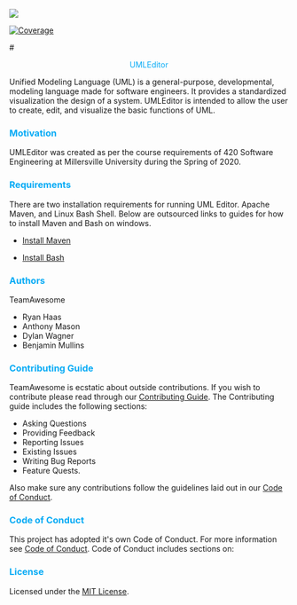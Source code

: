 [![](https://github.com/mucsci-students/2020sp-420-TeamAwesome/workflows/Unit%20Tests/badge.svg?branch=develop)](https://github.com/mucsci-students/2020sp-420-TeamAwesome/actions)

[![Coverage](https://codecov.io/gh/mucsci-students/2020sp-420-TeamAwesome/branch/develop/graph/badge.svg)](https://codecov.io/gh/mucsci-students/2020sp-420-TeamAwesome)

#<div align="center"> <span style="color:#07ABF5"> UMLEditor </span> </div> 

Unified Modeling Language (UML) is a general-purpose, developmental, modeling language made for software engineers. It provides a standardized visualization the design of a system. UMLEditor is intended to allow the user to create, edit, and visualize the basic functions of UML.


### <span style="color:#07ABF5"> Motivation </span>
UMLEditor was created as per the course requirements of 420 Software Engineering at Millersville University during the Spring of 2020. 


### <span style="color:#07ABF5"> Requirements </span> 
There are two installation requirements for running UML Editor. Apache Maven, and Linux Bash Shell. Below are outsourced links to guides for how to install Maven and Bash on windows.   
 
* [Install Maven](https://mkyong.com/maven/how-to-install-maven-in-windows/)  

* [Install Bash](https://itsfoss.com/install-bash-on-windows/)  	


### <span style="color:#07ABF5"> Authors </span>
TeamAwesome
- Ryan Haas
- Anthony Mason
- Dylan Wagner
- Benjamin Mullins

### <span style="color:#07ABF5"> Contributing Guide </span>
TeamAwesome is ecstatic about outside contributions. If you wish to contribute please read through our [Contributing Guide](https://github.com/mucsci-students/2020sp-420-TeamAwesome/blob/develop/CONTRIBUTING.md). The Contributing guide includes the following
 sections: 
 * Asking Questions 
 * Providing Feedback 
 * Reporting Issues 
 * Existing Issues 
 * Writing Bug Reports
 * Feature Quests. 

Also make sure any contributions follow the guidelines laid out in our [Code of Conduct](https://github.com/mucsci-students/2020sp-420-TeamAwesome/blob/develop/CODE_OF_CONDUCT.md).

### <span style="color:#07ABF5"> Code of Conduct </span>
This project has adopted it's own Code of Conduct. For more information see [Code of Conduct](https://github.com/mucsci-students/2020sp-420-TeamAwesome/blob/develop/CODE_OF_CONDUCT.md). Code of Conduct includes sections on:

 

### <span style="color:#07ABF5"> License </span>
Licensed under the [MIT License](https://github.com/mucsci-students/2020sp-420-TeamAwesome/blob/develop/LICENSE).

